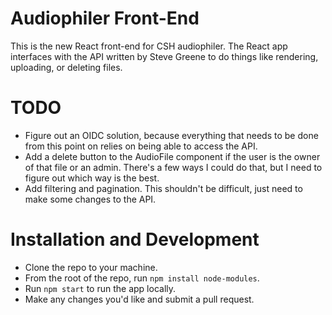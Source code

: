 # Audiophiler Front-End
This is the new React front-end for CSH audiophiler. The React app interfaces with the API written by Steve Greene to do things like rendering, uploading, or deleting files.

# TODO
* Figure out an OIDC solution, because everything that needs to be done from this point on relies on being able to access the API.
* Add a delete button to the AudioFile component if the user is the owner of that file or an admin. There's a few ways I could do that, but I need to figure out which way is the best.
* Add filtering and pagination. This shouldn't be difficult, just need to make some changes to the API.

# Installation and Development
* Clone the repo to your machine.
* From the root of the repo, run `npm install node-modules`.
* Run `npm start` to run the app locally.
* Make any changes you'd like and submit a pull request.
